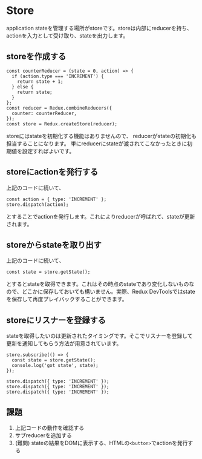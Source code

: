 # Store

application stateを管理する場所がstoreです。storeは内部にreducerを持ち、actionを入力として受け取り、stateを出力します。

## storeを作成する

```
const counterReducer = (state = 0, action) => {
  if (action.type === 'INCREMENT') {
    return state + 1;
  } else {
    return state;
  }
};
const reducer = Redux.combineReducers({
  counter: counterReducer,
});
const store = Redux.createStore(reducer);
```

storeにはstateを初期化する機能はありませんので、
reducerがstateの初期化も担当することになります。
単にreducerにstateが渡されてこなかったときに初期値を設定すればよいです。

## storeにactionを発行する

上記のコードに続いて、

```
const action = { type: 'INCREMENT' };
store.dispatch(action);
```

とすることでactionを発行します。これによりreducerが呼ばれて、stateが更新されます。

## storeからstateを取り出す

上記のコードに続いて、

```
const state = store.getState();
```

とするとstateを取得できます。これはその時点のstateであり変化しないものなので、どこかに保存しておいても構いません。実際、Redux DevToolsではstateを保存して再度プレイバックすることができます。

## storeにリスナーを登録する

stateを取得したいのは更新されたタイミングです。そこでリスナーを登録して更新を通知してもらう方法が用意されています。

```
store.subscribe(() => {
  const state = store.getState();
  console.log('got state', state);
});

store.dispatch({ type: 'INCREMENT' });
store.dispatch({ type: 'INCREMENT' });
store.dispatch({ type: 'INCREMENT' });
```

## 課題

1. 上記コードの動作を確認する
2. サブreducerを追加する
3. (難問) stateの結果をDOMに表示する、HTMLの`<button>`でactionを発行する
